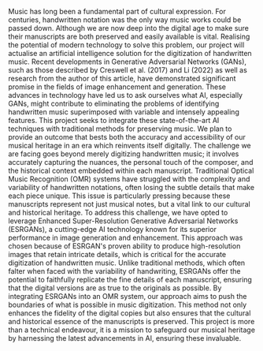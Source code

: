 Music has long been a fundamental part of cultural expression. For centuries, handwritten notation was the only way music works could be passed down. Although we are now deep into the digital age to make sure their manuscripts are both preserved and easily available is vital. Realising the potential of modern technology to solve this problem, our project will actualise an artificial intelligence solution for the digitization of handwritten music. Recent developments in Generative Adversarial Networks (GANs), such as those described by Creswell et al. (2017) and Li (2022) as well as research from the author of this article, have demonstrated significant promise in the fields of image enhancement and generation. These advances in technology have led us to ask ourselves what AI, especially GANs, might contribute to eliminating the problems of identifying handwritten music superimposed with variable and intensely appealing features. This project seeks to integrate these state-of-the-art AI techniques with traditional methods for preserving music. We plan to provide an outcome that bests both the accuracy and accessibility of our musical heritage in an era which reinvents itself digitally.
The challenge we are facing goes beyond merely digitizing handwritten music; it involves accurately capturing the nuances, the personal touch of the composer, and the historical context embedded within each manuscript. Traditional Optical Music Recognition (OMR) systems have struggled with the complexity and variability of handwritten notations, often losing the subtle details that make each piece unique. This issue is particularly pressing because these manuscripts represent not just musical notes, but a vital link to our cultural and historical heritage.
To address this challenge, we have opted to leverage Enhanced Super-Resolution Generative Adversarial Networks (ESRGANs), a cutting-edge AI technology known for its superior performance in image generation and enhancement. This approach was chosen because of ESRGAN's proven ability to produce high-resolution images that retain intricate details, which is critical for the accurate digitization of handwritten music. Unlike traditional methods, which often falter when faced with the variability of handwriting, ESRGANs offer the potential to faithfully replicate the fine details of each manuscript, ensuring that the digital versions are as true to the originals as possible.
By integrating ESRGANs into an OMR system, our approach aims to push the boundaries of what is possible in music digitization. This method not only enhances the fidelity of the digital copies but also ensures that the cultural and historical essence of the manuscripts is preserved. This project is more than a technical endeavour, it is a mission to safeguard our musical heritage by harnessing the latest advancements in AI, ensuring these invaluable.

